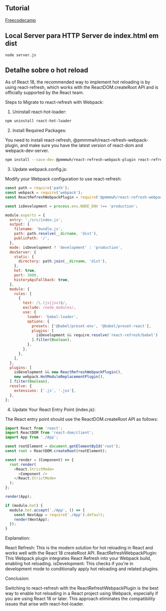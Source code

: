 ## Tutorial
[Freecodecamp](https://www.freecodecamp.org/portuguese/news/como-usar-o-webpack-com-o-react-um-tutorial-detalhado/)

## Local Server para HTTP Server de index.html em dist

`node server.js`

## Detalhe sobre o hot reload

As of React 18, the recommended way to implement hot reloading is by using react-refresh, which works with the ReactDOM.createRoot API and is officially supported by the React team.

Steps to Migrate to react-refresh with Webpack:

1. Uninstall react-hot-loader:

```bash
npm uninstall react-hot-loader
```

2. Install Required Packages:

You need to install react-refresh, @pmmmwh/react-refresh-webpack-plugin, and make sure you have the latest version of react-dom and webpack-dev-server.

```bash
npm install --save-dev @pmmmwh/react-refresh-webpack-plugin react-refresh
```

3. Update webpack.config.js:

Modify your Webpack configuration to use react-refresh:

```javascript
const path = require('path');
const webpack = require('webpack');
const ReactRefreshWebpackPlugin = require('@pmmmwh/react-refresh-webpack-plugin');

const isDevelopment = process.env.NODE_ENV !== 'production';

module.exports = {
  entry: './src/index.js',
  output: {
    filename: 'bundle.js',
    path: path.resolve(__dirname, 'dist'),
    publicPath: '/',
  },
  mode: isDevelopment ? 'development' : 'production',
  devServer: {
    static: {
      directory: path.join(__dirname, 'dist'),
    },
    hot: true,
    port: 3000,
    historyApiFallback: true,
  },
  module: {
    rules: [
      {
        test: /\.(js|jsx)$/,
        exclude: /node_modules/,
        use: {
          loader: 'babel-loader',
          options: {
            presets: ['@babel/preset-env', '@babel/preset-react'],
            plugins: [
              isDevelopment && require.resolve('react-refresh/babel')
            ].filter(Boolean),
          },
        },
      },
    ],
  },
  plugins: [
    isDevelopment && new ReactRefreshWebpackPlugin(),
    new webpack.HotModuleReplacementPlugin(),
  ].filter(Boolean),
  resolve: {
    extensions: ['.js', '.jsx'],
  },
};
```

4. Update Your React Entry Point (index.js):

The React entry point should use the ReactDOM.createRoot API as follows:

```javascript
import React from 'react';
import ReactDOM from 'react-dom/client';
import App from './App';

const rootElement = document.getElementById('root');
const root = ReactDOM.createRoot(rootElement);

const render = (Component) => {
  root.render(
    <React.StrictMode>
      <Component />
    </React.StrictMode>
  );
};

render(App);

if (module.hot) {
  module.hot.accept('./App', () => {
    const NextApp = require('./App').default;
    render(NextApp);
  });
}
```

Explanation:

React Refresh: This is the modern solution for hot reloading in React and works well with the React 18 createRoot API.
ReactRefreshWebpackPlugin: This Webpack plugin integrates React Refresh into your Webpack build, enabling hot reloading.
isDevelopment: This checks if you're in development mode to conditionally apply hot reloading and related plugins.

Conclusion:

Switching to react-refresh with the ReactRefreshWebpackPlugin is the best way to enable hot reloading in a React project using Webpack, especially if you are using React 18 or later. This approach eliminates the compatibility issues that arise with react-hot-loader.